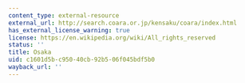 ```yaml
---
content_type: external-resource
external_url: http://search.coara.or.jp/kensaku/coara/index.html
has_external_license_warning: true
license: https://en.wikipedia.org/wiki/All_rights_reserved
status: ''
title: Osaka
uid: c1601d5b-c950-40cb-92b5-06f045bdf5b0
wayback_url: ''
---
```

